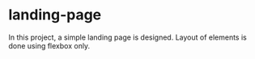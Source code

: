 # landing-page

In this project, a simple landing page is designed. Layout of elements is done using flexbox only.